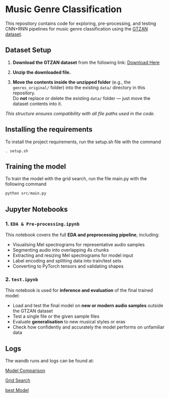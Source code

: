 # Music Genre Classification

This repository contains code for exploring, pre-processing, and testing CNN+RNN pipelines for music genre classification using the [GTZAN dataset](https://www.kaggle.com/datasets/andradaolteanu/gtzan-dataset-music-genre-classification?resource=download).

## Dataset Setup

1. **Download the GTZAN dataset** from the following link:
   [Download Here](https://www.kaggle.com/datasets/andradaolteanu/gtzan-dataset-music-genre-classification?resource=download)

2. **Unzip the downloaded file.**

3. **Move the contents inside the unzipped folder** (e.g., the `genres_original/` folder) into the existing `data/` directory in this repository.  
   Do **not** replace or delete the existing `data/` folder — just move the dataset contents into it.

*This structure ensures compatibility with all file paths used in the code.*

## Installing the requirements

To install the project requirements, run the setup.sh file with the command

```console
. setup.sh
```

## Training the model

To train the model with the grid search, run the file main.py with the following command

```python
python src/main.py
```

## Jupyter Notebooks

### 1. `EDA & Pre-processing.ipynb`

This notebook covers the full **EDA and preprocessing pipeline**, including:
  
- Visualising Mel spectrograms for representative audio samples  
- Segmenting audio into overlapping 4s chunks  
- Extracting and resizing Mel spectrograms for model input  
- Label encoding and splitting data into train/test sets  
- Converting to PyTorch tensors and validating shapes

### 2. `test.ipynb`

This notebook is used for **inference and evaluation** of the final trained model:

- Load and test the final model on **new or modern audio samples** outside the GTZAN dataset
- Test a single file or the given sample files  
- Evaluate **generalisation** to new musical styles or eras  
- Check how confidently and accurately the model performs on unfamiliar data  

## Logs

The wandb runs and logs can be found at:

[Model Comparison](https://wandb.ai/rrangelvargas22-city-university-of-london/Model-Comparison?nw=nwuserrrangelvargas22)

[Grid Search](https://wandb.ai/rrangelvargas22-city-university-of-london/Grid-Search?nw=nwuserrrangelvargas22)

[best Model](https://wandb.ai/rrangelvargas22-city-university-of-london/Best-Model?nw=nwuserrrangelvargas22)

